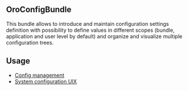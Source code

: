 ## OroConfigBundle ##

This bundle allows to introduce and maintain configuration settings definition with possibility to define values
in different scopes (bundle, application and user level by default) and organize and visualize multiple
configuration trees.

## Usage ##
- [Config management](./Resources/doc/config_management.md)
- [System configuration UIX](./Resources/doc/system_configuration.md)
